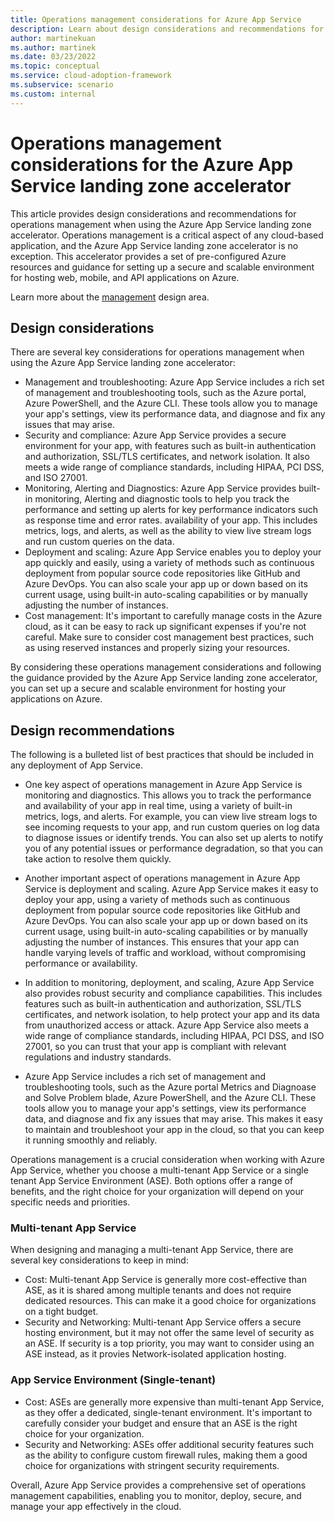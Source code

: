 ```yaml
---
title: Operations management considerations for Azure App Service
description: Learn about design considerations and recommendations for operations management in the Azure App Service landing zone accelerator
author: martinekuan
ms.author: martinek
ms.date: 03/23/2022
ms.topic: conceptual
ms.service: cloud-adoption-framework
ms.subservice: scenario
ms.custom: internal
---
```


# Operations management considerations for the Azure App Service landing zone accelerator

This article provides design considerations and recommendations for operations management when using the Azure App Service landing zone accelerator. Operations management is a critical aspect of any cloud-based application, and the Azure App Service landing zone accelerator is no exception. This accelerator provides a set of pre-configured Azure resources and guidance for setting up a secure and scalable environment for hosting web, mobile, and API applications on Azure.

Learn more about the [management](../../../ready/landing-zone/design-area/management.md) design area.

## Design considerations

There are several key considerations for operations management when using the Azure App Service landing zone accelerator:

- Management and troubleshooting: Azure App Service includes a rich set of management and troubleshooting tools, such as the Azure portal, Azure PowerShell, and the Azure CLI. These tools allow you to manage your app's settings, view its performance data, and diagnose and fix any issues that may arise.
- Security and compliance: Azure App Service provides a secure environment for your app, with features such as built-in authentication and authorization, SSL/TLS certificates, and network isolation. It also meets a wide range of compliance standards, including HIPAA, PCI DSS, and ISO 27001.
- Monitoring, Alerting and Diagnostics: Azure App Service provides built-in monitoring, Alerting and diagnostic tools to help you track the performance and setting up alerts for key performance indicators such as response time and error rates. availability of your app. This includes metrics, logs, and alerts, as well as the ability to view live stream logs and run custom queries on the data.
- Deployment and scaling: Azure App Service enables you to deploy your app quickly and easily, using a variety of methods such as continuous deployment from popular source code repositories like GitHub and Azure DevOps. You can also scale your app up or down based on its current usage, using built-in auto-scaling capabilities or by manually adjusting the number of instances.
- Cost management: It's important to carefully manage costs in the Azure cloud, as it can be easy to rack up significant expenses if you're not careful. Make sure to consider cost management best practices, such as using reserved instances and properly sizing your resources.

By considering these operations management considerations and following the guidance provided by the Azure App Service landing zone accelerator, you can set up a secure and scalable environment for hosting your applications on Azure.


## Design recommendations

The following is a bulleted list of best practices that should be included in any deployment of App Service.

- One key aspect of operations management in Azure App Service is monitoring and diagnostics. This allows you to track the performance and availability of your app in real time, using a variety of built-in metrics, logs, and alerts. For example, you can view live stream logs to see incoming requests to your app, and run custom queries on log data to diagnose issues or identify trends. You can also set up alerts to notify you of any potential issues or performance degradation, so that you can take action to resolve them quickly.

- Another important aspect of operations management in Azure App Service is deployment and scaling. Azure App Service makes it easy to deploy your app, using a variety of methods such as continuous deployment from popular source code repositories like GitHub and Azure DevOps. You can also scale your app up or down based on its current usage, using built-in auto-scaling capabilities or by manually adjusting the number of instances. This ensures that your app can handle varying levels of traffic and workload, without compromising performance or availability.

- In addition to monitoring, deployment, and scaling, Azure App Service also provides robust security and compliance capabilities. This includes features such as built-in authentication and authorization, SSL/TLS certificates, and network isolation, to help protect your app and its data from unauthorized access or attack. Azure App Service also meets a wide range of compliance standards, including HIPAA, PCI DSS, and ISO 27001, so you can trust that your app is compliant with relevant regulations and industry standards.
-  Azure App Service includes a rich set of management and troubleshooting tools, such as the Azure portal Metrics and Diagnoase and Solve Problem blade, Azure PowerShell, and the Azure CLI. These tools allow you to manage your app's settings, view its performance data, and diagnose and fix any issues that may arise. This makes it easy to maintain and troubleshoot your app in the cloud, so that you can keep it running smoothly and reliably.


Operations management is a crucial consideration when working with Azure App Service, whether you choose a multi-tenant App Service or a single tenant App Service Environment (ASE). Both options offer a range of benefits, and the right choice for your organization will depend on your specific needs and priorities.

### Multi-tenant App Service 

When designing and managing a multi-tenant App Service, there are several key considerations to keep in mind:

- Cost: Multi-tenant App Service is generally more cost-effective than ASE, as it is shared among multiple tenants and does not require dedicated resources. This can make it a good choice for organizations on a tight budget.
- Security and Networking: Multi-tenant App Service offers a secure hosting environment, but it may not offer the same level of security as an ASE. If security is a top priority, you may want to consider using an ASE instead, as it provies Network-isolated application hosting.


### App Service Environment (Single-tenant)
- Cost: ASEs are generally more expensive than multi-tenant App Service, as they offer a dedicated, single-tenant environment. It's important to carefully consider your budget and ensure that an ASE is the right choice for your organization.
- Security and Networking: ASEs offer additional security features such as the ability to configure custom firewall rules, making them a good choice for organizations with stringent security requirements.

Overall, Azure App Service provides a comprehensive set of operations management capabilities, enabling you to monitor, deploy, secure, and manage your app effectively in the cloud.
